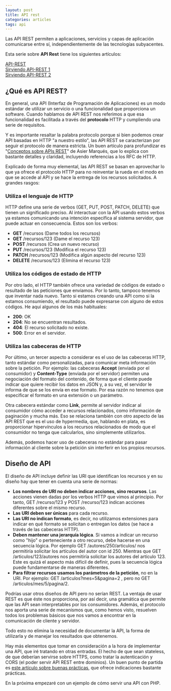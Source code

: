 ```yaml
---
layout: post
title: API rest
categories: articles
tags: api
---
```


Las API REST permiten a aplicaciones, servicios y capas de aplicación comunicarse entre sí, independientemente de las tecnologías subyacentes.

Esta serie sobre **API Rest** tiene los siguientes artículos:

[API-REST](/api-rest)  
[Sirviendo API-REST 1](/sirviendo-api-rest-1)  
[Sirviendo API-REST 2](/sirviendo-api-rest-2)


## ¿Qué es API REST?

En general, una API (Interfaz de Programación de Aplicaciones) es un modo estándar de utilizar un servicio o una funcionalidad que proporciona un software. Cuando hablamos de API REST nos referimos a que esa funcionalidad es facilitada a través del **protocolo** HTTP y cumpliendo una serie de requisitos.

Y es importante resaltar la palabra protocolo porque si bien podemos crear API basadas en HTTP "a nuestro estilo", las API REST se caracterizan por seguir el protocolo de manera estricta. Un buen artículo para profundizar es "[Conceptos sobre APIs REST](http://asiermarques.com/2013/conceptos-sobre-apis-rest/)" de Asier Marqués, que lo explica con bastante detalles y claridad, incluyendo referencias a los RFC de HTTP.

Explicado de forma muy elemental, las API REST se basan en aprovechar lo que ya ofrece el protocolo HTTP para no reinventar la rueda en el modo en que se accede al API y se hace la entrega de los recursos solicitados. A grandes rasgos:


### Utiliza el lenguaje de HTTP


HTTP define una serie de verbos (GET, PUT, POST, PATCH, DELETE) que tienen un significado preciso. Al interactuar con la API usando estos verbos ya estamos comunicando una intención específica al sistema servidor, que puede actuar en consecuencia. Estos son los verbos:

* **GET** /recursos (Dame todos los recursos)
* **GET** /recursos/123 (Dame el recurso 123)
* **POST** /recursos (Crea un nuevo recurso)
* **PUT** /recursos/123 (Modifica el recurso 123)
* **PATCH** /recursos/123 (Modifica algún aspecto del recurso 123)
* **DELETE** /recursos/123 (Elimina el recurso 123)


### Utiliza los códigos de estado de HTTP


Por otro lado, el HTTP también ofrece una variedad de códigos de estado o resultado de las peticiones que enviamos. Por lo tanto, tampoco tenemos que inventar nada nuevo. Tanto si estamos creando una API como si la estamos consumiendo, el resultado puede expresarse con alguno de estos códigos. He aquí algunos de los más habituales:

* **200**: OK
* **204**: No se encuentran resultados.
* **404**: El recurso solicitado no existe.
* **500**: Error en el servidor.


### Utiliza las cabeceras de HTTP


Por último, un tercer aspecto a considerar es el uso de las cabeceras HTTP, tanto estándar como personalizadas, para comunicar meta información sobre la petición. Por ejemplo: las cabeceras **Accept** (enviada por el consumidor) y **Content-Type** (enviada por el servidor) permiten una negociación del formato del contenido, de forma que el cliente puede indicar que quiere recibir los datos en JSON y, a su vez, el servidor le informa de que se los envía en ese formato. Por esa razón no tenemos que especificar el formato en una extensión o un parámetro.

Otra cabecera estándar como **Link**, permite al servidor indicar al consumidor cómo acceder a recursos relacionados, como información de paginación y mucha más. Eso se relaciona también con otro aspecto de las API REST que es el uso de hypermedia, que, hablando en plata, es proporcionar hipervínculos a los recursos relacionados de modo que el consumidor no tenga que calcularlos, sino simplemente utilizarlos.

Además, podemos hacer uso de cabeceras no estándar para pasar información al cliente sobre la petición sin interferir en los propios recursos.


## Diseño de API


El diseño de API incluye definir las URI que identifican los recursos y en su diseño hay que tener en cuenta una serie de normas:

* **Los nombres de URI no deben indicar acciones, sino recursos**. Las acciones vienen dadas por los verbos HTTP que vimos al principio. Por tanto, GET /recurso/123 y POST /recurso/123 indican acciones diferentes sobre el mismo recurso.
* **Las URI deben ser únicas** para cada recurso.
* **Las URI no indican formato**, es decir, no utilizamos extensiones para indicar en qué formato se solicitan o entregan los datos (se hace a través de las cabeceras HTTP).
* **Deben mantener una jerarquía lógica**. Si vamos a indicar un recurso como "hijo" o perteneciente a otro recurso, debe hacerse en una secuencia lógica. Por ejemplo GET /autores/250/articulos/ nos permitiría solicitar los artículos del autor con id 250. Mientras que GET /articulos/123/autores nos permitiría solicitar los autores del artículo 123. Este es quizá el aspecto más difícil de definir, pues la secuencia lógica puede fundamentarse de maneras diferentes.
* **Para filtrar recursos usamos los parámetros de la petición**, no en la URI. Por ejemplo: GET /articulos?mes=5&pagina=2 , pero no GET /articulos/mes/5/pagina/2.

Podrías usar otros diseños de API pero no serían REST. La ventaja de usar REST es que éste nos proporciona, por así decir, una gramática que permite que las API sean interpretables por los consumidores. Además, el protocolo nos aporta una serie de mecanismos que, como hemos visto, resuelven todos los problemas básicos que nos vamos a encontrar en la comunicación de cliente y servidor.

Todo esto no elimina la necesidad de documentar la API, la forma de utilizarla y de manejar los resultados que obtenemos.

Hay más elementos que tomar en consideración a la hora de implementar una API, que iré tratando en otras entradas. El hecho de que sean stateless, de que deberían servirse sobre HTTPS, como tratar la autenticación y CORS (el poder servir API REST entre dominios). Un buen punto de partida es [este artículo sobre buenas prácticas](https://elbauldelprogramador.com/buenas-practicas-para-el-diseno-de-una-api-restful-pragmatica/), que ofrece indicaciones bastante prácticas.

En la próxima empezaré con un ejemplo de cómo servir una API con PHP.
